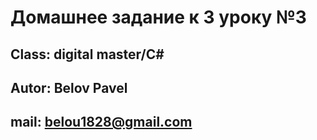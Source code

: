 # Домашнее задание к 3 уроку №3

## Class: digital master/C#

## Autor: Belov Pavel

## mail: belou1828@gmail.com
